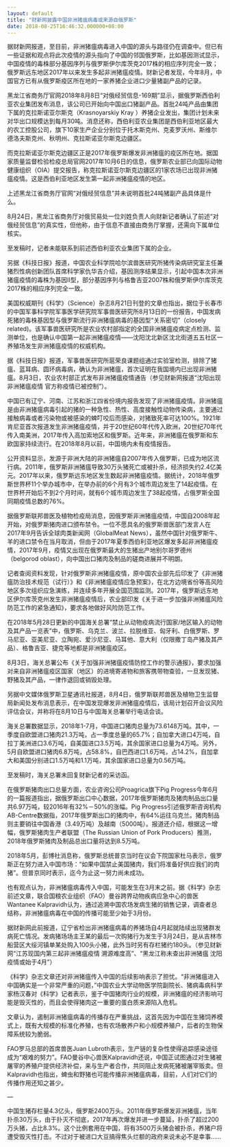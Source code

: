 ```yaml
---
layout: default
title: "财新网披露中国非洲猪瘟病毒或来源自俄罗斯"
date: 2018-08-25T16:46:32.000000+08:00
---
```


据财新网报道，至目前，非洲猪瘟病毒进入中国的源头与路径仍在调查中。但已有一些证据和观点将此次疫情的源头指向了中国的邻国俄罗斯，比如基因测试显示，中国疫情的毒株部分基因序列与俄罗斯伊尔库茨克2017株的相应序列完全一致；俄罗斯远东地区2017年以来发生多起非洲猪瘟疫情。财新记者发现，今年8月，中国官方已有从俄罗斯疫区所在地的一家养猪企业进口少量猪副产品的记录。

黑龙江省商务厅官网2018年8月8日“对俄经贸信息-169期”显示，据俄罗斯西伯利亚农业集团发布消息，该公司已开始向中国出口猪副产品。首批24吨产品由集团下属的克拉斯诺亚尔斯克（Krasnoyarskiy Kray ）养猪企业发出，集团计划未来对华出口规模达到每月30吨。消息还称，西伯利亚农业集团是西伯利亚地区最大的农工控股公司，旗下10家生产企业分别位于托木斯克州、克麦罗沃州、斯维尔德洛夫斯克州、秋明州、克拉斯诺亚尔斯克边疆区。

而克拉斯诺亚尔斯克边疆区正是2017年俄罗斯爆发非洲猪瘟的疫区所在地。据国家质量监督检验检疫总局官网2017年10月6日的信息，俄罗斯农业部已向国际动物健康组织（OIA）提交报告，称克拉斯诺亚尔斯克边疆区的1家农场已出现非洲猪瘟疫情。这是西伯利亚地区发生第一起非洲猪瘟疫情的地区。

上述黑龙江省商务厅官网“对俄经贸信息”并未说明首批24吨猪副产品具体是什么。

8月24日，黑龙江省商务厅对俄贸易处一位刘姓负责人向财新记者确认了前述“对俄经贸信息”的真实性，但他称，由于信息不直接由商务厅掌握，还需向下属单位核实。

至发稿时，记者未能联系到前述西伯利亚农业集团下属的企业。

另据《科技日报》报道，中国农业科学院哈尔滨兽医研究所猪传染病研究室主任兼猪烈性病创新团队首席科学家仇华吉介绍，基因测序结果显示，引起中国本次非洲猪瘟疫情的毒株为基因Ⅱ型，部分基因序列与格鲁吉亚2007株和俄罗斯伊尔库茨克2017株的相应序列完全一致。

美国权威期刊《科学》（Science）杂志8月21日刊登的文章也指出，据位于长春市的中国军事科学院军事医学研究院军事兽医研究所8月13日的一份报告，中国发病死猪的毒株基因型与俄罗斯流行非洲猪瘟病毒的基因型“关系密切”（closely related)。该军事兽医研究所是农业农村部指定的全国非洲猪瘟疫病定点检测、监测单位，也是确认中国第一起非洲猪瘟疫情——沈阳沈北新区沈北街道五五社区一养殖场发生非洲猪瘟疫情的权威机构。

据《科技日报》报道，军事兽医研究所扈荣良课题组通过实验室检测，排除了猪瘟、蓝耳病、圆环病毒病，确认为非洲猪瘟，首次证明在我国境内已出现非洲猪瘟。8月3日，农业农村部正式发布非洲猪瘟疫情通告（参见财新网报道“沈阳出现非洲猪瘟疫情 官方称疫情已被控制”）。

中国已有辽宁、河南、江苏和浙江四省份境内报告发现了非洲猪瘟疫情。非洲猪瘟是由非洲猪瘟病毒引起的猪的一种急性、热性、高度接触性动物传染病，主要通过接触病毒或者污染物或被感染的蜱叮咬后而感染，对猪致死率可达100%。1921年肯尼亚首次报道发生非洲猪瘟疫情，并于20世纪60年代传入欧洲，20世纪70年代传入南美洲，2017年传入高加索地区和俄罗斯。近年来，非洲猪瘟在俄罗斯和东欧国家持续流行。在2018年8月以前，中国境内未有疫情报告。

公开资料显示，发源于非洲大陆的非洲猪瘟自2007年传入俄罗斯，已成为地区流行病。2011年，俄罗斯非洲猪瘟导致30万头猪死亡或被扑杀，经济损失约2.4亿美元。2017年以来，俄罗斯远东地区发生数起非洲猪瘟疫情。据统计，2018年俄罗斯世界杯11个举办城市中，在举办前的6个月有3个城市周边发生了14起疫情。在世界杯开始后不到2个月时间，就有6个城市周边发生了38起疫情，占俄罗斯全国同期疫情总数的76%。

据俄罗斯联邦兽医及植物检疫局消息，因俄罗斯非洲猪瘟疫情，中国自2008年起开始，对俄罗斯猪肉进口颁布禁令。一位不愿具名的俄罗斯兽医部门发言人在2017年9月告诉全球肉类新闻网（GlobalMeat News），虽然中国针对俄罗斯牛、羊的进口禁令在当月取消，但由于2017年夏季西伯利亚地区爆发多起非洲猪瘟疫情，2017年9月，疫情又出现在俄罗斯最大的生猪出产地别尔哥罗德州（belgorod oblast），向中国出口猪肉及制品的磋商进展并不明朗。

记者查阅资料发现，针对俄罗斯非洲猪瘟疫情，原中国农业部先后印发了《非洲猪瘟防治技术规范（试行）》和《非洲猪瘟疫情应急预案》，在北方边境省份等高风险地区多次组织应急演练，并连续多年开展全国范围监测。2017年，俄罗斯远东地区伊尔库茨克州发生非洲猪瘟疫情后，农业部印发《关于进一步加强非洲猪瘟风险防范工作的紧急通知》，要求各地做好风险防范工作。

在2018年5月28日更新的中国海关总署“禁止从动物疫病流行国家/地区输入的动物及其产品一览表”中，俄罗斯、乌克兰、波兰、拉脱维亚、匈牙利、白俄罗斯、罗马尼亚、亚美尼亚、立陶宛、爱沙尼亚、马耳他、意大利（仅限撒丁岛产猪及其产品）、格鲁吉亚、捷克等地都是非洲猪瘟疫区。

8月3日，海关总署公布《关于加强非洲猪瘟疫情防控工作的警示通报》，要求加强对来自非洲猪瘟疫区国家（地区）的进境寄递物和旅客携带物查验，一旦发现猪、野猪及其产品，一律作退回或销毁处理。

另据中文媒体俄罗斯卫星通讯社报道，8月4日，俄罗斯联邦兽医及植物卫生监督局新闻处发布消息表示，在中国发现爆发非洲猪瘟疫情后，该局计划召开会议风险评估会议，并称将在8月10日与中国海关总署举行电话会谈。

海关总署数据显示，2018年1-7月，中国进口猪肉总量为73.6148万吨。其中，一季度自欧盟进口猪肉21.3万吨，占一季度总量的65.7%；自加拿大进口4万吨，自拉丁美洲进口3.6万吨，自美国进口3.5万吨，其余国家进口总量为4万吨。另外，5月自欧盟进口猪肉6.8万吨，占58.8%，自巴西进口1.6万吨，占14.2%，自加拿大和美国分别进口1.5万吨和1.1万吨，其余国家进口总量为0.56万吨。

至发稿时，海关总署未回复财新记者的采访函。

在俄罗斯猪肉出口总量方面，农业咨询公司Proagrica旗下Pig Progress今年6月的一篇报道指出，据俄罗斯出口中心数据，2017年俄罗斯猪肉及猪肉制品出口量共6.97万吨，较2016年有32%－50%的涨幅。Pig Progress引述俄罗斯咨询机构AB-Centre数据指，2017年俄罗斯出口的猪肉中，有64%运往乌克兰。猪肉制品则主要销往中国香港（3.49万吨）及越南（5000吨）。报道还介绍，根据这一增幅，俄罗斯猪肉生产者联盟（The Russian Union of Pork Producers）推测，2018年俄罗斯猪肉及制品总出口量将达到8.5万吨。

2018年5月，彭博社消息称，俄罗斯总统普京当时在议会下院国家杜马表示，俄罗斯正在努力进入中国市场：“如果中国禁止美国猪肉，我们将准备好供应我们的肉猪”。但普京同时表示，迄今为止这一努力尚未成功。

也有观点认为，非洲猪瘟病毒传入中国，可能发生在3月末之前。据《科学》杂志前述文章，联合国粮农业组织（FAO）曼谷跨界动物疾病应急中心的兽医Wantanee Kalpravidh认为，通过追溯中国农场发病生猪的销售记录，调查者总结称，非洲猪瘟病毒在中国的传播可能至少始于3月份。

据财新网此前报道，辽宁省检出非洲猪瘟病毒的养猪场自4月起就陆续出现猪群发病死亡情况。发病猪场场主王某的最后一次购猪行为发生于3月24日，是从吉林市船营区大绥河镇单某处购入100头小猪，此外当时另有存栏猪约180头。（参见财新网“江苏现国内第三起非洲猪瘟疫情 溯源难度高”、“黑龙江称未查出非洲猪瘟 沈阳疫情或始于4月”）

《科学》杂志文章还对非洲猪瘟传入中国的后续影响表示了担忧。“非洲猪瘟进入中国确实是一个非常严重的问题，”中国农业大学动物医学院副院长、猪病毒病科学家杨汉春对《科学》记者表示，鉴于中国猪肉行业的规模，非洲猪瘟的经济影响可能是毁灭性的，而且会使得猪肉这一重要的蛋白质来源陷入危机。

文章认为，遏制非洲猪瘟病毒的传播存在严重挑战，这首先因为中国在生猪饲养模式上，既有大规模的标准化养殖，也有农场散养户和小规模养殖户，后者的生物保障系统较为脆弱。

FAO罗马总部的首席兽医Juan Lubroth表示，生产链的复杂性使得追踪感染途径成为“艰难的努力”。FAO曼谷中心兽医Kalpravidh还说，中国正试图通过对生猪被屠宰的养殖户提供经济补偿，来与生产者合作，共同阻止发病死猪被屠宰贩卖。但Kalpravidh也指出，蜱虫和野猪也可能传播非洲猪瘟病毒，目前，人们对它们的传播作用还知之甚少。

—

中国生猪存栏量4.3亿头，俄罗斯2400万头。2011年俄罗斯爆发非洲猪瘟，当年扑杀30万头，由于扑灭不彻底，2017年再次爆发并进一步蔓延，扑杀了超过200万头猪，占比8.3%。这个比例套用在中国，将有3500万头猪会被扑杀，养猪户将遭受毁灭性打击。不过对于被进口大豆搞得焦头烂额的政府来说未必不是幸事……

